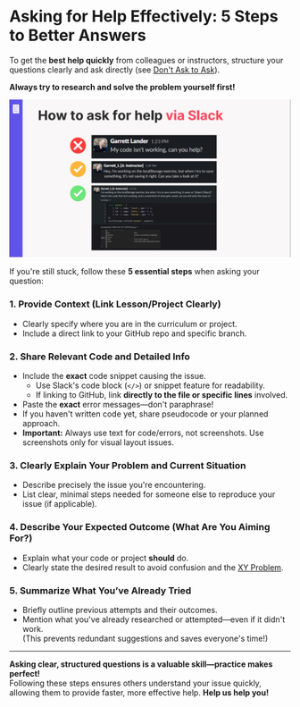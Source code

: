 # Asking for Help Effectively: 5 Steps to Better Answers

To get the **best help quickly** from colleagues or instructors, structure your questions clearly and ask directly (see [Don't Ask to Ask](https://dontasktoask.com/)).

**Always try to research and solve the problem yourself first!**

![Examples of bad, okay, and good ways to ask for help on Slack](./reaching-out-examples.png)

If you're still stuck, follow these **5 essential steps** when asking your question:

### 1. Provide Context (Link Lesson/Project Clearly)

- Clearly specify where you are in the curriculum or project.
- Include a direct link to your GitHub repo and specific branch.

### 2. Share Relevant Code and Detailed Info

- Include the **exact** code snippet causing the issue.
  - Use Slack's code block (`</>`) or snippet feature for readability.
  - If linking to GitHub, link **directly to the file or specific lines** involved.
- Paste the **exact** error messages—don't paraphrase!
- If you haven't written code yet, share pseudocode or your planned approach.
- **Important:** Always use text for code/errors, not screenshots. Use screenshots only for visual layout issues.

### 3. Clearly Explain Your Problem and Current Situation

- Describe precisely the issue you're encountering.
- List clear, minimal steps needed for someone else to reproduce your issue (if applicable).

### 4. Describe Your Expected Outcome (What Are You Aiming For?)

- Explain what your code or project **should** do.
- Clearly state the desired result to avoid confusion and the [XY Problem](https://xyproblem.info/).

### 5. Summarize What You’ve Already Tried

- Briefly outline previous attempts and their outcomes.
- Mention what you've already researched or attempted—even if it didn't work.  
  (This prevents redundant suggestions and saves everyone's time!)

---

**Asking clear, structured questions is a valuable skill—practice makes perfect!**  
Following these steps ensures others understand your issue quickly, allowing them to provide faster, more effective help. **Help us help you!**
